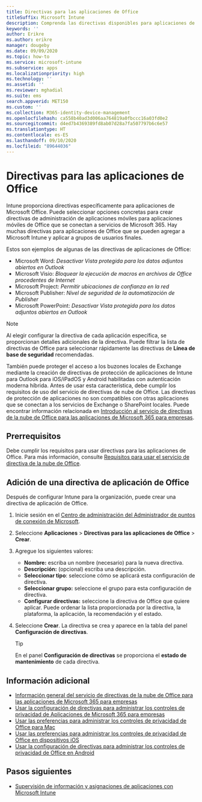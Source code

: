 ```yaml
---
title: Directivas para las aplicaciones de Office
titleSuffix: Microsoft Intune
description: Comprenda las directivas disponibles para aplicaciones de Office.
keywords: ''
author: Erikre
ms.author: erikre
manager: dougeby
ms.date: 09/09/2020
ms.topic: how-to
ms.service: microsoft-intune
ms.subservice: apps
ms.localizationpriority: high
ms.technology: ''
ms.assetid: ''
ms.reviewer: mghadial
ms.suite: ems
search.appverid: MET150
ms.custom: ''
ms.collection: M365-identity-device-management
ms.openlocfilehash: ca558b40ad3d006aa764819a0fbccc16a03fd0e2
ms.sourcegitcommit: d4ed7b4369389fd8ab07d28a7fa507797b6c6e57
ms.translationtype: HT
ms.contentlocale: es-ES
ms.lasthandoff: 09/10/2020
ms.locfileid: "89644036"
---
```

# <a name="policies-for-office-apps"></a>Directivas para las aplicaciones de Office

Intune proporciona directivas específicamente para aplicaciones de Microsoft Office. Puede seleccionar opciones concretas para crear directivas de administración de aplicaciones móviles para aplicaciones móviles de Office que se conectan a servicios de Microsoft 365. Hay muchas directivas para aplicaciones de Office que se pueden agregar a Microsoft Intune y aplicar a grupos de usuarios finales.

Estos son ejemplos de algunas de las directivas de aplicaciones de Office:
- Microsoft Word: *Desactivar Vista protegida para los datos adjuntos abiertos en Outlook*
- Microsoft Visio: *Bloquear la ejecución de macros en archivos de Office procedentes de Internet*
- Microsoft Project: *Permitir ubicaciones de confianza en la red*
- Microsoft Publisher: *Nivel de seguridad de la automatización de Publisher*
- Microsoft PowerPoint: *Desactivar Vista protegida para los datos adjuntos abiertos en Outlook*

> [!NOTE]
> Al elegir configurar la directiva de cada aplicación específica, se proporcionan detalles adicionales de la directiva. Puede filtrar la lista de directivas de Office para seleccionar rápidamente las directivas de **Línea de base de seguridad** recomendadas.

También puede proteger el acceso a los buzones locales de Exchange mediante la creación de directivas de protección de aplicaciones de Intune para Outlook para iOS/iPadOS y Android habilitadas con autenticación moderna híbrida. Antes de usar esta característica, debe cumplir los requisitos de uso del servicio de directivas de nube de Office. Las directivas de protección de aplicaciones no son compatibles con otras aplicaciones que se conectan a los servicios de Exchange o SharePoint locales. Puede encontrar información relacionada en [Introducción al servicio de directivas de la nube de Office para las aplicaciones de Microsoft 365 para empresas](https://docs.microsoft.com/deployoffice/overview-office-cloud-policy-service).

## <a name="prerequisites"></a>Prerrequisitos

Debe cumplir los requisitos para usar directivas para las aplicaciones de Office. Para más información, consulte [Requisitos para usar el servicio de directiva de la nube de Office](https://docs.microsoft.com/deployoffice/overview-office-cloud-policy-service#requirements-for-using-the-office-cloud-policy-service).

## <a name="to-add-an-office-app-policy"></a>Adición de una directiva de aplicación de Office

Después de configurar Intune para la organización, puede crear una directiva de aplicación de Office.

1. Inicie sesión en el [Centro de administración del Administrador de puntos de conexión de Microsoft](https://go.microsoft.com/fwlink/?linkid=2109431).
2. Seleccione **Aplicaciones** > **Directivas para las aplicaciones de Office** > **Crear**.
3. Agregue los siguientes valores:
    - **Nombre:** escriba un nombre (necesario) para la nueva directiva.
    - **Descripción:** (opcional) escriba una descripción.
    - **Seleccionar tipo**: seleccione cómo se aplicará esta configuración de directiva.
    - **Seleccionar grupo:** seleccione el grupo para esta configuración de directiva.
    - **Configurar directivas:** seleccione la directiva de Office que quiere aplicar. Puede ordenar la lista proporcionada por la directiva, la plataforma, la aplicación, la recomendación y el estado.
4. Seleccione **Crear**. La directiva se crea y aparece en la tabla del panel **Configuración de directivas**.

   > [!TIP]
   > En el panel **Configuración de directivas** se proporciona el **estado de mantenimiento** de cada directiva.

## <a name="additional-information"></a>Información adicional

- [Información general del servicio de directivas de la nube de Office para las aplicaciones de Microsoft 365 para empresas](https://docs.microsoft.com/deployoffice/overview-office-cloud-policy-service)
- [Usar la configuración de directivas para administrar los controles de privacidad de Aplicaciones de Microsoft 365 para empresas](https://docs.microsoft.com/deployoffice/privacy/manage-privacy-controls)
- [Usar las preferencias para administrar los controles de privacidad de Office para Mac](https://docs.microsoft.com/deployoffice/privacy/mac-privacy-preferences)
- [Usar las preferencias para administrar los controles de privacidad de Office en dispositivos iOS](https://docs.microsoft.com/deployoffice/privacy/ios-privacy-preferences)
- [Usar la configuración de directivas para administrar los controles de privacidad de Office en Android](https://docs.microsoft.com/deployoffice/privacy/android-privacy-controls)

## <a name="next-steps"></a>Pasos siguientes

- [Supervisión de información y asignaciones de aplicaciones con Microsoft Intune](apps-monitor.md)